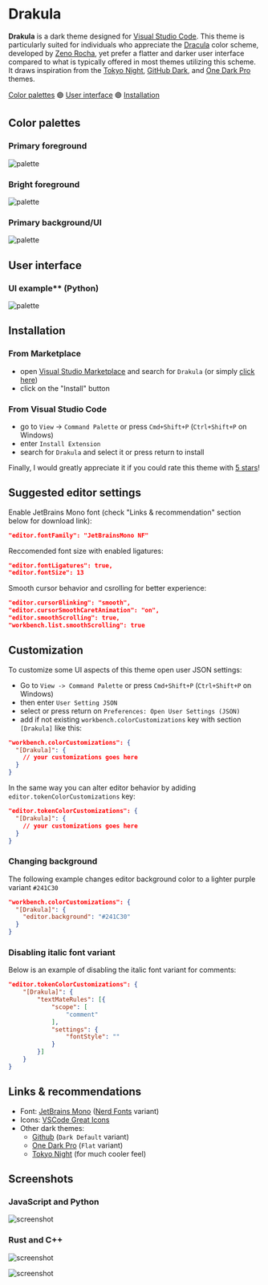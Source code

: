 # Drakula

**Drakula** is a dark theme designed for [Visual Studio Code](https://github.com/microsoft/vscode). This theme is particularly suited for individuals who appreciate the [Dracula](https://en.wikipedia.org/wiki/Dracula_(color_scheme)) color scheme, developed by [Zeno Rocha](https://zenorocha.com), yet prefer a flatter and darker user interface compared to what is typically offered in most themes utilizing this scheme. It draws inspiration from the [Tokyo Night](https://marketplace.visualstudio.com/items?itemName=enkia.tokyo-night), [GitHub Dark](https://marketplace.visualstudio.com/items?itemName=GitHub.github-vscode-theme), and [One Dark Pro](https://marketplace.visualstudio.com/items?itemName=zhuangtongfa.Material-theme) themes.

[Color palettes](#color-palettes) 🟣 [User interface](#user-interface) 🟣 [Installation](#installation)

## Color palettes

### Primary foreground

![palette](img/palette.png)

### Bright foreground

![palette](img/palette-bright.png)

### Primary background/UI

![palette](img/palette-bg.png)

## User interface

### UI example** (Python)

![palette](img/example.png)

## Installation

### From Marketplace

* open [Visual Studio Marketplace](https://marketplace.visualstudio.com) and search for `Drakula` (or simply [click here](https://marketplace.visualstudio.com/items?itemName=barabasz.drakula-theme))
* click on the "Install" button

### From Visual Studio Code

* go to `View` →  `Command Palette` or press `Cmd+Shift+P`  (`Ctrl+Shift+P` on Windows)
* enter `Install Extension`
* search for `Drakula` and select it or press return to install

Finally, I would greatly appreciate it if you could rate this theme with [5 stars](https://marketplace.visualstudio.com/items?itemName=barabasz.drakula-theme&ssr=false#review-details)!

## Suggested editor settings

Enable JetBrains Mono font (check "Links & recommendation" section below for download link):

```json
"editor.fontFamily": "JetBrainsMono NF"
```

Reccomended font size with enabled ligatures:

```json
"editor.fontLigatures": true,
"editor.fontSize": 13
```

Smooth cursor behavior and csrolling for better experience:

```json
"editor.cursorBlinking": "smooth",
"editor.cursorSmoothCaretAnimation": "on",
"editor.smoothScrolling": true,
"workbench.list.smoothScrolling": true
```

## Customization

To customize some UI aspects of this theme open user JSON settings:

* Go to `View -> Command Palette` or press `Cmd+Shift+P`  (`Ctrl+Shift+P` on Windows)
* then enter `User Setting JSON`
* select or press return on `Preferences: Open User Settings (JSON)`
* add if not existing `workbench.colorCustomizations` key with section `[Drakula]` like this:

```json
"workbench.colorCustomizations": {
  "[Drakula]": {
    // your customizations goes here
  }
}
```

In the same way you can alter editor behavior by adiding `editor.tokenColorCustomizations` key:

```json
"editor.tokenColorCustomizations": {
  "[Drakula]": {
    // your customizations goes here
  }
}
```

### Changing background

The following example changes editor background color to a lighter purple variant `#241C30`

```json
"workbench.colorCustomizations": {
  "[Drakula]": {
    "editor.background": "#241C30"
  }
}
```

### Disabling italic font variant

Below is an example of disabling the italic font variant for comments:

```json
"editor.tokenColorCustomizations": {
    "[Drakula]": {
        "textMateRules": [{
            "scope": [
                "comment"
            ],
            "settings": {
                "fontStyle": ""
            }
        }]
    }
}
```

## Links & recommendations

* Font: [JetBrains Mono](https://www.jetbrains.com/lp/mono/) ([Nerd Fonts](https://www.nerdfonts.com/font-downloads) variant)
* Icons: [VSCode Great Icons](https://marketplace.visualstudio.com/items?itemName=emmanuelbeziat.vscode-great-icons)
* Other dark themes:
  * [Github](https://marketplace.visualstudio.com/items?itemName=GitHub.github-vscode-theme) (`Dark Default` variant)
  * [One Dark Pro](https://marketplace.visualstudio.com/items?itemName=zhuangtongfa.Material-theme) (`Flat` variant)
  * [Tokyo Night](https://marketplace.visualstudio.com/items?itemName=enkia.tokyo-night) (for much cooler feel)

## Screenshots

### JavaScript and Python

![screenshot](img/js-py.png)

### Rust and C++

![screenshot](img/rs-cpp.png)

![screenshot](img/icon.png)

